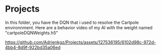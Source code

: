 # Projects

In this folder, you have the DQN that i used to resolve the Cartpole environnment.
Here are a behavior video of my AI with the weight named "cartpoleDQNWeights.h5"


https://github.com/Adrienkgz/Projects/assets/127536195/6102d98c-972d-4bb4-8d9f-922bd35a06ed

